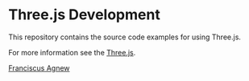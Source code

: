 Three.js Development
====================

This repository contains the source code examples for using Three.js.


For more information see the [Three.js](https://franciscusagnew.github.io/threejs-developemnt/).

[Franciscus Agnew](http://www.franciscusagnew.com)